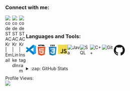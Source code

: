 

### Connect with me:

[<img align="left" alt="codeSTACKr | Email" width="22px" src="https://svgshare.com/i/at4.svg"/>][email]
[<img align="left" alt="codeSTACKr | LinkedIn" width="22px" src="https://cdn.jsdelivr.net/npm/simple-icons@v3/icons/linkedin.svg" />][linkedin]
[<img align="left" alt="codeSTACKr | Instagram" width="22px" src="https://cdn.jsdelivr.net/npm/simple-icons@v3/icons/instagram.svg" />][instagram]

<br/>
<br>

### Languages and Tools:

[<img align="left" alt="Visual Studio Code" width="32px" src="https://raw.githubusercontent.com/github/explore/80688e429a7d4ef2fca1e82350fe8e3517d3494d/topics/visual-studio-code/visual-studio-code.png" />][webdevplaylist]
[<img align="left" alt="HTML5" width="35px" src="https://raw.githubusercontent.com/github/explore/80688e429a7d4ef2fca1e82350fe8e3517d3494d/topics/html/html.png" />][webdevplaylist]
[<img align="left" alt="CSS3" width="35px" src="https://raw.githubusercontent.com/github/explore/80688e429a7d4ef2fca1e82350fe8e3517d3494d/topics/css/css.png" />][cssplaylist]
[<img align="left" alt="JavaScript" width="30px" src="https://raw.githubusercontent.com/github/explore/80688e429a7d4ef2fca1e82350fe8e3517d3494d/topics/javascript/javascript.png" />][jsplaylist]
[<img align="left" alt="Java" width="40px" src="https://i.imgur.com/ebk9g4T.png" />][webdevplaylist]
[<img align="left" alt="SQL" width="32px" src="https://i.imgur.com/V93HZaB.png" />][webdevplaylist]
[<img align="left" alt="C++" width="38px" src="https://i.imgur.com/WbCM2bP.png" />][webdevplaylist]
[<img align="left" alt="Git" width="38px" src="https://i.imgur.com/4T3LVvJ.png" />][webdevplaylist]
[<img align="left" alt="GitHub" width="35px" src="https://raw.githubusercontent.com/github/explore/78df643247d429f6cc873026c0622819ad797942/topics/github/github.png" />][webdevplaylist]

<br />
<br />

</details>
<br></br>
<details>
  <summary>:zap: GitHub Stats</summary>
  
  <img src = "https://github-readme-stats.vercel.app/api/top-langs/?username=ITIvanov18&langs_count=8">

</details>

[course]: http://vsCodeHero.com
[instagram]: https://www.instagram.com/_ivan1441_/
[email]: mailto:ITIvanov18@codingburgas.bg?subject=[GitHub]%20Source%20Han%20Sans
[linkedin]: https://www.linkedin.com/in/ivan-ivanov-739012211/
[webdevplaylist]: https://www.youtube.com/playlist?list=PLkwxH9e_vrAJ0WbEsFA9W3I1W-g_BTsbt
[jsplaylist]: https://www.youtube.com/playlist?list=PLkwxH9e_vrALRJKu7wfXby3MKeflhTu6B
[cssplaylist]: https://www.youtube.com/playlist?list=PLkwxH9e_vrALSdvZuEh6gqQdmDoDIoqz4
[reactplaylist]: https://www.youtube.com/playlist?list=PLkwxH9e_vrAK4TdffpxKY3QGyHCpxFcQ0

Profile Views: <br><img src="https://profile-counter.glitch.me/ITIvanov18/count.svg"></img>


<!--
**ITIvanov18/ITIvanov18** is a ✨ _special_ ✨ repository because its `README.md` (this file) appears on your GitHub profile.

Here are some ideas to get you started:

- 🔭 I’m currently working on ...
- 🌱 I’m currently learning ...
- 👯 I’m looking to collaborate on ...
- 🤔 I’m looking for help with ...
- 💬 Ask me about ...
- 📫 How to reach me: ...
- 😄 Pronouns: ...
- ⚡ Fun fact: ...
-->
